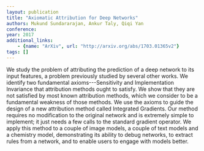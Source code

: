 ```yaml
---
layout: publication
title: "Axiomatic Attribution for Deep Networks"
authors: Mukund Sundararajan, Ankur Taly, Qiqi Yan
conference: 
year: 2017
additional_links: 
    - {name: "ArXiv", url: "http://arxiv.org/abs/1703.01365v2"}
tags: []
---
```

We study the problem of attributing the prediction of a deep network to its
input features, a problem previously studied by several other works. We
identify two fundamental axioms---Sensitivity and Implementation Invariance
that attribution methods ought to satisfy. We show that they are not satisfied
by most known attribution methods, which we consider to be a fundamental
weakness of those methods. We use the axioms to guide the design of a new
attribution method called Integrated Gradients. Our method requires no
modification to the original network and is extremely simple to implement; it
just needs a few calls to the standard gradient operator. We apply this method
to a couple of image models, a couple of text models and a chemistry model,
demonstrating its ability to debug networks, to extract rules from a network,
and to enable users to engage with models better.
